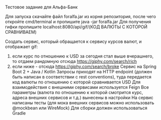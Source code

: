 Тестовое задание для Альфа-Банк

Для запуска скачайте файл foralfa.jar из корня репозитория, после чего откройте cmd/terminal и пропишите java -jar foralfa.jar
Для получения гифки пропишите localhost:8080/api/gif/(КОД ВАЛЮТЫ С КОТОРОЙ СРАВНИВАЕМ)


Создать сервис, который обращается к сервису курсов валют, и отображает gif:
1) если курс по отношению к USD за сегодня стал выше вчерашнего, то отдаем рандомную отсюда https://giphy.com/search/rich
2) если ниже - отсюда https://giphy.com/search/broke
   Сервис на Spring Boot 2 + Java / Kotlin
   Запросы приходят на HTTP endpoint (должен быть написан в соответствии с rest conventions), туда передается код валюты по отношению с которой сравнивается USD
   Для взаимодействия с внешними сервисами используется Feign
   Все параметры (валюта по отношению к которой смотрится курс, адреса внешних сервисов и т.д.) вынесены в настройки
   На сервис написаны тесты (для мока внешних сервисов можно использовать @mockbean или WireMock)
   Для сборки должен использоваться Gradle
